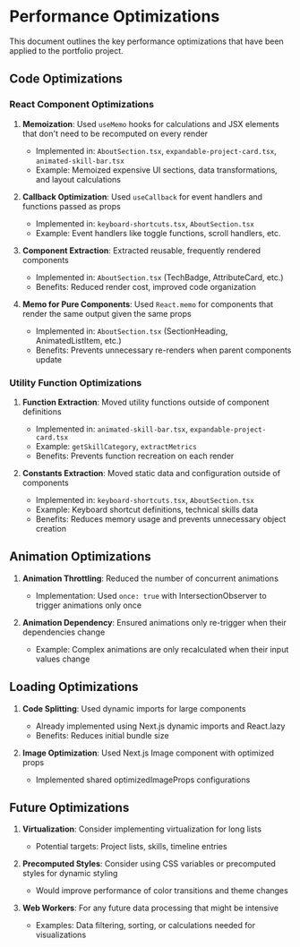 # Performance Optimizations

This document outlines the key performance optimizations that have been applied to the portfolio project.

## Code Optimizations

### React Component Optimizations

1. **Memoization**: Used `useMemo` hooks for calculations and JSX elements that don't need to be recomputed on every render
   - Implemented in: `AboutSection.tsx`, `expandable-project-card.tsx`, `animated-skill-bar.tsx`
   - Example: Memoized expensive UI sections, data transformations, and layout calculations

2. **Callback Optimization**: Used `useCallback` for event handlers and functions passed as props
   - Implemented in: `keyboard-shortcuts.tsx`, `AboutSection.tsx`
   - Example: Event handlers like toggle functions, scroll handlers, etc.

3. **Component Extraction**: Extracted reusable, frequently rendered components
   - Implemented in: `AboutSection.tsx` (TechBadge, AttributeCard, etc.)
   - Benefits: Reduced render cost, improved code organization

4. **Memo for Pure Components**: Used `React.memo` for components that render the same output given the same props
   - Implemented in: `AboutSection.tsx` (SectionHeading, AnimatedListItem, etc.)
   - Benefits: Prevents unnecessary re-renders when parent components update

### Utility Function Optimizations

1. **Function Extraction**: Moved utility functions outside of component definitions
   - Implemented in: `animated-skill-bar.tsx`, `expandable-project-card.tsx` 
   - Example: `getSkillCategory`, `extractMetrics`
   - Benefits: Prevents function recreation on each render

2. **Constants Extraction**: Moved static data and configuration outside of components
   - Implemented in: `keyboard-shortcuts.tsx`, `AboutSection.tsx`
   - Example: Keyboard shortcut definitions, technical skills data
   - Benefits: Reduces memory usage and prevents unnecessary object creation

## Animation Optimizations

1. **Animation Throttling**: Reduced the number of concurrent animations
   - Implementation: Used `once: true` with IntersectionObserver to trigger animations only once

2. **Animation Dependency**: Ensured animations only re-trigger when their dependencies change
   - Example: Complex animations are only recalculated when their input values change

## Loading Optimizations

1. **Code Splitting**: Used dynamic imports for large components
   - Already implemented using Next.js dynamic imports and React.lazy
   - Benefits: Reduces initial bundle size

2. **Image Optimization**: Used Next.js Image component with optimized props
   - Implemented shared optimizedImageProps configurations

## Future Optimizations

1. **Virtualization**: Consider implementing virtualization for long lists
   - Potential targets: Project lists, skills, timeline entries

2. **Precomputed Styles**: Consider using CSS variables or precomputed styles for dynamic styling
   - Would improve performance of color transitions and theme changes

3. **Web Workers**: For any future data processing that might be intensive
   - Examples: Data filtering, sorting, or calculations needed for visualizations 